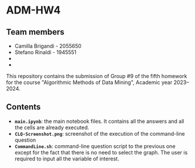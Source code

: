 # ADM-HW4

## Team members
* Camilla Brigandi - 2055650
* Stefano Rinaldi - 1945551
* 
*

This repository contains the submission of Group #9 of the fifth homework for the course "Algorithmic Methods of Data Mining", Academic year 2023–2024.

## Contents

* __`main.ipynb`__: the main notebook files. It contains all the answers and all the cells are already executed.
* __`CLQ-Screenshot.png`__: screenshot of the execution of the command-line question
* __`CommandLine.sh`__: command-line question script
 to the previous one except for the fact that there is no need to select the graph. The user is required to input all the variable of interest.

